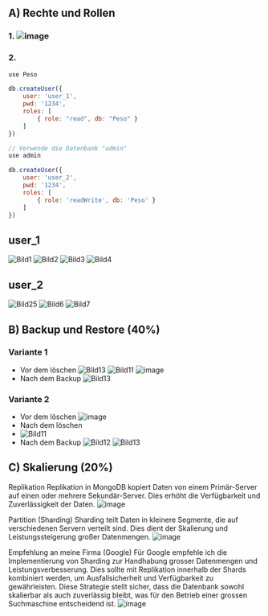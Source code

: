 ## A) Rechte und Rollen
### 1. ![image](https://github.com/Ilija44/m165/assets/113606362/2462d52a-1122-4ae0-881e-b2919f177869)

### 2.
```javascript
use Peso

db.createUser({
    user: 'user_1',
    pwd: '1234',
    roles: [
        { role: "read", db: "Peso" }
    ]
})

// Verwende die Datenbank "admin"
use admin

db.createUser({
    user: 'user_2',
    pwd: '1234',
    roles: [
        { role: 'readWrite', db: 'Peso' }
    ]
})
```

## user_1
![Bild1](https://github.com/Ilija44/m165/assets/113606362/643e8652-1032-4e18-8486-ff3bf491b095)
![Bild2](https://github.com/Ilija44/m165/assets/113606362/08670002-bbc3-4290-937b-1cfc73fca68c)
![Bild3](https://github.com/Ilija44/m165/assets/113606362/5c744dd2-e77f-4025-80e2-a6707bf8d462)
![Bild4](https://github.com/Ilija44/m165/assets/113606362/5f113369-8d1f-4581-bc2a-143afff993a1)

## user_2
![Bild25](https://github.com/Ilija44/m165/assets/113606362/0d37842e-19c5-486b-a633-7f4e9b4acd78)
![Bild6](https://github.com/Ilija44/m165/assets/113606362/f365f553-501a-4cd1-8b50-3b145bcc7b7a)
![Bild7](https://github.com/Ilija44/m165/assets/113606362/c0f3937e-c81c-4483-82fd-7be858b657f7)


##  B) Backup und Restore (40%)
### Variante 1
- Vor dem löschen
![Bild13](https://github.com/Ilija44/m165/assets/113606362/729170bb-7993-4bb7-ab99-6e457506192b)
![Bild11](https://github.com/Ilija44/m165/assets/113606362/c6f080c6-2745-4353-87e8-707728a11fcc)
![image](https://github.com/Ilija44/m165/assets/113606362/45029d7f-d89f-4ddc-89b4-c1eed410620b)
- Nach dem Backup
![Bild13](https://github.com/Ilija44/m165/assets/113606362/0af76f64-32c3-4f60-a4f9-fb096b735a01)



### Variante 2
- Vor dem löschen
![image](https://github.com/Ilija44/m165/assets/113606362/66c569c4-ee29-4acd-a2ae-c63b0edf4e06)
- Nach dem löschen
- ![Bild11](https://github.com/Ilija44/m165/assets/113606362/bcd5c2b3-8d58-4197-ab60-42a7a662e0af)
- Nach dem Backup
![Bild12](https://github.com/Ilija44/m165/assets/113606362/27fb1eb6-4037-4c25-8be8-22317a35dee2)
![Bild13](https://github.com/Ilija44/m165/assets/113606362/0af76f64-32c3-4f60-a4f9-fb096b735a01)


##  C) Skalierung (20%)
Replikation
Replikation in MongoDB kopiert Daten von einem Primär-Server auf einen oder mehrere Sekundär-Server. Dies erhöht die Verfügbarkeit und Zuverlässigkeit der Daten.
![image](https://github.com/Ilija44/m165/assets/113606362/eb4cc8eb-e41a-4b76-b052-a136def98599)


Partition (Sharding)
Sharding teilt Daten in kleinere Segmente, die auf verschiedenen Servern verteilt sind. Dies dient der Skalierung und Leistungssteigerung großer Datenmengen.
![image](https://github.com/Ilija44/m165/assets/113606362/df0b0cab-7f0e-4452-8655-e402b51d6c93)


Empfehlung an meine Firma (Google)
Für Google empfehle ich die Implementierung von Sharding zur Handhabung grosser Datenmengen und Leistungsverbesserung. Dies sollte mit Replikation innerhalb der Shards kombiniert werden, um Ausfallsicherheit und Verfügbarkeit zu gewährleisten. Diese Strategie stellt sicher, dass die Datenbank sowohl skalierbar als auch zuverlässig bleibt, was für den Betrieb einer grossen Suchmaschine entscheidend ist.
![image](https://github.com/Ilija44/m165/assets/113606362/70a68f2f-2e7d-4085-bde8-9e89fa1a5c44)







